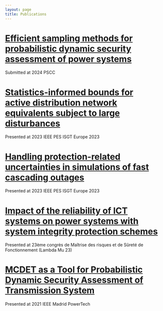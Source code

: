 ```yaml
---
layout: page
title: Publications
---
```


# [Efficient sampling methods for probabilistic dynamic security assessment of power systems](https://fredericsabot.github.io/publications/pscc2024)

Submitted at 2024 PSCC

# [Statistics-informed bounds for active distribution network equivalents subject to large disturbances](https://fredericsabot.github.io/publications/isgt2023)

Presented at 2023 IEEE PES ISGT Europe 2023

# [Handling protection-related uncertainties in simulations of fast cascading outages](https://fredericsabot.github.io/publications/powertech2023)

Presented at 2023 IEEE PES ISGT Europe 2023

# [Impact of the reliability of ICT systems on power systems with system integrity protection schemes](https://fredericsabot.github.io/publications/lambdamu2022)

Presented at 23ème congrès de Maîtrise des risques et de Sûreté de Fonctionnement (Lambda Mu 23)

# [MCDET as a Tool for Probabilistic Dynamic Security Assessment of Transmission System](https://fredericsabot.github.io/publications/powertech2021)

Presented at 2021 IEEE Madrid PowerTech